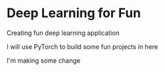 # Deep Learning for Fun

Creating fun deep learning application


I will use PyTorch to build some fun projects in here

I'm making some change
